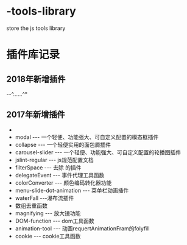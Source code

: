 # -tools-library

store the js  tools library

# 插件库记录

## 2018年新增插件

--^……^*

## 2017年新增插件

+ 
+ modal --- 一个轻便、功能强大、可自定义配置的模态框插件
+ collapse --- 一个轻便实用的面包屑插件
+ carousel-slider --- 一个轻便、功能强大、可自定义配置的轮播图插件
+ jslint-regular --- js规范配置文档
+ filterSpace --- 去除&nbsp;的插件
+ delegateEvent --- 事件代理工具函数
+ colorConverter --- 颜色编码转化器功能
+ menu-slide-dot-animation --- 菜单栏动画插件
+ waterFall ---瀑布流插件
+ 数组去重函数
+ magnifying --- 放大镜功能
+ DOM-function --- dom工具函数
+ animation-tool --- 动画requertAnimationFram的folyfill
+ cookie --- cookie工具函数